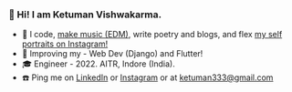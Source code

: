 ### 💎 Hi! I am Ketuman Vishwakarma. 

- 💙 I code, [make music (EDM)](https://www.youtube.com/channel/UCZrpkuw254gMrjlIZd8bS1g), write poetry and blogs, and flex [my self portraits on Instagram!](https://www.instagram.com/k2maan/)
- 🐢 Improving my - Web Dev (Django) and Flutter!
- 🎓 Engineer - 2022. AITR, Indore (India).
- ☎️ Ping me on [LinkedIn](https://www.linkedin.com/in/k2maan/) or [Instagram](https://www.instagram.com/k2maan/) or at ketuman333@gmail.com
